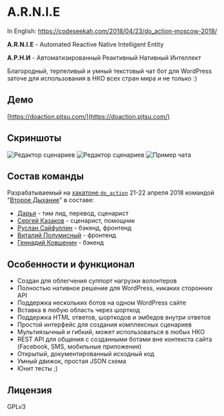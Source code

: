 # A.R.N.I.E

In English: https://codeseekah.com/2018/04/23/do_action-moscow-2018/

**A.R.N.I.E** - Automated Reactive Native Intelligent Entity

**А.Р.Н.И** - Автоматизированный Реактивный Нативный Интеллект

Благородный, терпеливый и умный текстовый чат бот для WordPress заточе для использования в НКО всех стран мира и не только :)

## Демо

[https://doaction.pjtsu.com/](https://doaction.pjtsu.com/)

## Скриншоты

![Редактор сценариев](https://raw.githubusercontent.com/soulseekah/arnie/master/screenshots/screenshot-01.png)
![Редактор сценариев](https://raw.githubusercontent.com/soulseekah/arnie/master/screenshots/screenshot-02.png)
![Пример чата](https://raw.githubusercontent.com/soulseekah/arnie/master/screenshots/screenshot-03.png)

## Состав команды

Разрабатываемый на [хакатоне `do_action`](https://doaction.te-st.ru/) 21-22 апреля 2018 командой "[Второе Дыхание](https://www.facebook.com/vtd.fond/)" в составе:

 - [Дарья](#) - тим лид, перевод, сценарист
 - [Сергей Казаков](#) - сценарист, помощник
 - [Руслан Сайфуллин](https://github.com/shapito27) - бэкенд, фронтенд
 - [Виталий Полумисный](#) - фронтенд
 - [Геннадий Ковшенин](https://codeseekah.com) - бэкенд
 
## Особенности и функционал

 - Создан для облегчения суппорт нагрузки волонтеров
 - Полностью нативное решение для WordPress, никаких сторонних API
 - Поддержка нескольких ботов на одном WordPress сайте
 - Вставка в любую область через шорткод
 - Поддержка HTML ответов, шорткодов и эмбедов внутри ответов
 - Простой интерфейс для создания комплексных сценариев
 - Мультиязычный и гибкий, может использоваться в любых НКО
 - REST API для общения с созданными ботами вне контекста сайта (Facebook, SMS, мобильные приложения)
 - Открытый, документированный исходный код
 - Умный движок, простая JSON схема
 - Юнит тесты ;)

## Лицензия

GPLv3
